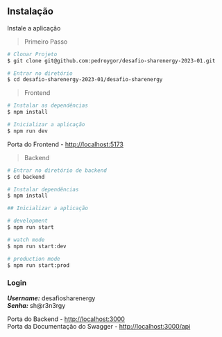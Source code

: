 ## Instalação

Instale a aplicação

> Primeiro Passo

```bash
# Clonar Projeto
$ git clone git@github.com:pedroygor/desafio-sharenergy-2023-01.git

# Entrar no diretório
$ cd desafio-sharenergy-2023-01/desafio-sharenergy
```

> Frontend

```bash
# Instalar as dependências
$ npm install

# Inicializar a aplicação
$ npm run dev
```

Porta do Frontend - [http://localhost:5173](http://localhost:5173)

> Backend

```bash
# Entrar no diretório de backend
$ cd backend 

# Instalar dependências
$ npm install

## Inicializar a aplicação

# development
$ npm run start

# watch mode
$ npm run start:dev

# production mode
$ npm run start:prod
```
### Login 

***Username:*** desafiosharenergy </br>
***Senha:*** sh@r3n3rgy

Porta do Backend - [http://localhost:3000](http://localhost:3000)  
Porta da Documentação do Swagger - [http://localhost:3000/api](http://localhost:3000/api)


